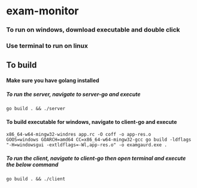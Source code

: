 # exam-monitor

### To run on windows, download executable and double click

### Use terminal to run on linux

## To build 

#### Make sure you have golang installed

##### To run the server, navigate to server-go and execute
`go build . && ./server`

#### To build executable for windows, navigate to client-go and execute
`x86_64-w64-mingw32-windres app.rc -O coff -o app-res.o`
<br>
`GOOS=windows GOARCH=amd64 CC=x86_64-w64-mingw32-gcc go build -ldflags "-H=windowsgui -extldflags=-Wl,app-res.o" -o examgaurd.exe .`

##### To run the client, navigate to client-go then open terminal and execute the below command
`go build . && ./client`
